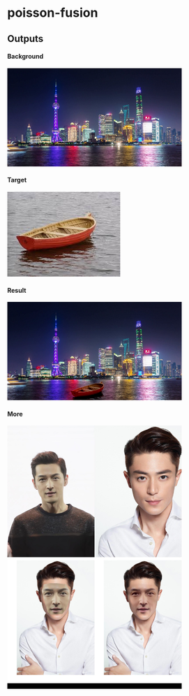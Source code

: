 # poisson-fusion

## Outputs

#### Background
<img src="assets/background.jpg" width="400">

#### Target
![target](./assets/target.jpg)
#### Result
<img src="assets/output.png" width="400">


#### More
<img src="results/h.jpg" width="400">
